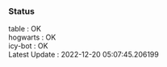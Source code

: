 ### Status


table : OK  
hogwarts : OK  
icy-bot : OK  
Latest Update : 2022-12-20 05:07:45.206199

